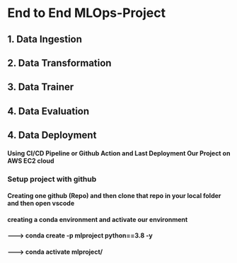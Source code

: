 # End to End MLOps-Project
## 1. Data Ingestion
## 2. Data Transformation
## 3. Data Trainer
## 4. Data Evaluation
## 4. Data Deployment
#### Using CI/CD Pipeline or Github Action and Last Deployment Our Project on AWS EC2 cloud

### Setup project with github
#### Creating one github (Repo) and then clone that repo in your local folder and then open vscode 
#### creating a conda environment and activate our environment
#### ---> conda create -p mlproject python==3.8 -y
#### ---> conda activate mlproject/


